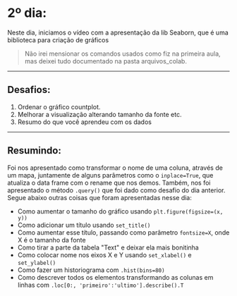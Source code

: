# 2º dia:

Neste dia, iniciamos o vídeo com a apresentação da lib Seaborn, que é uma biblioteca para criação de gráficos

> Não irei mensionar os comandos usados como fiz na primeira aula, mas deixei tudo documentado na pasta arquivos_colab.

---

## Desafios:
1. Ordenar o gráfico countplot.
2. Melhorar a visualização alterando tamanho da fonte etc.
3. Resumo do que você aprendeu com os dados

---

## Resumindo:
Foi nos apresentado como transformar o nome de uma coluna, através de um mapa,
 juntamente de alguns parâmetros como o `inplace=True`, 
 que atualiza o data frame com o rename que nos demos.
Também, nos foi apresentado o método `.query()` que foi dado como desafio do dia anterior. Segue abaixo outras coisas que foram apresentadas nesse dia:

- Como aumentar o tamanho do gráfico usando `plt.figure(figsize=(x, y))`
- Como adicionar um título usando `set_title()`
- Como aumentar esse título, passando como parâmetro `fontsize=X`, onde X é o tamanho da fonte
- Como tirar a parte da tabela "Text" e deixar ela mais bonitinha
- Como colocar nome nos eixos X e Y usando `set_xlabel()` e `set_ylabel()`
- Como fazer um historiograma com `.hist(bins=80)`
- Como descrever todos os elementos transformando as colunas em linhas com `.loc[0:, 'primeiro':'ultimo'].describe().T`

